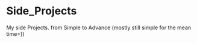 # Side_Projects
My side Projects. from Simple to Advance (mostly still simple for the mean time=))

